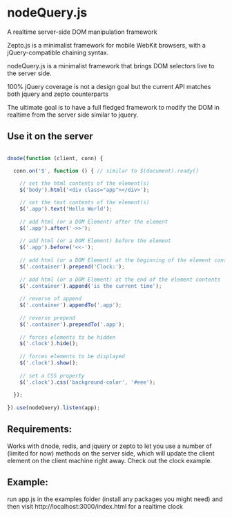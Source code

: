 nodeQuery.js 
============
A realtime server-side DOM manipulation framework

Zepto.js is a minimalist framework for mobile WebKit browsers,
with a jQuery-compatible chaining syntax.

nodeQuery.js is a minimalist framework that brings DOM selectors 
live to the server side.

100% jQuery coverage is not a design goal but the current API matches
both jquery and zepto counterparts

The ultimate goal is to have a full fledged framework to modify the DOM 
in realtime from the server side similar to jquery.

Use it on the server
-----
```javascript

dnode(function (client, conn) {

  conn.on('$', function () { // similar to $(document).ready()
    
    // set the html contents of the element(s)
    $('body').html('<div class="app"></div>');

    // set the text contents of the element(s)
    $('.app').text('Hello World');
    
    // add html (or a DOM Element) after the element
    $('.app').after('->>');
    
    // add html (or a DOM Element) before the element
    $('.app').before('<<-');
    
    // add html (or a DOM Element) at the beginning of the element contents
    $('.container').prepend('Clock:');
    
    // add html (or a DOM Element) at the end of the element contents
    $('.container').append('is the current time');
    
    // reverse of append
    $('.container').appendTo('.app');
    
    // reverse prepend
    $('.container').prependTo('.app');
    
    // forces elements to be hidden
    $('.clock').hide();
    
    // forces elements to be displayed
    $('.clock').show();
     
    // set a CSS property
    $('.clock').css('background-color', '#eee');
    
  });
    
}).use(nodeQuery).listen(app);

````
Requirements:
-------------

Works with dnode, redis, and jquery or zepto to let you use a number
of (limited for now) methods on the server side, which will update the client 
element on the client machine right away.  Check out the clock example.

Example:
--------
run app.js in the examples folder (install any packages you might need)
and then visit http://localhost:3000/index.html for a realtime clock
